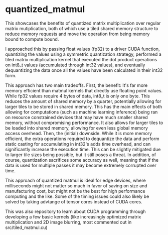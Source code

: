 # quantized_matmul

This showcases the benefits of quantized matrix multiplication over regular matrix mutiplication, both of which use a tiled shared memory structure to reduce memory requests and move the operation
from being memory bound to compute bound.

I approached this by passing float values (fp32) to a driver CUDA function, quantizing the values using a symmetric quantization strategy, performed a tiled matrix multiplication kernel that
executed the dot product operations on int8_t values (accumulated through int32 values), and eventually dequantizing the data once all the values have been calculated in their int32 form.

This approach has two main tradeoffs. First, the benefit: It's far more memory efficient than matmul kernels that directly use floating point values. While fp32 values require 4 bytes of data,
int8_t is only one byte. This reduces the amount of shared memory by a quarter, potentially allowing for larger tiles to be stored in shared memory. This has the main effects of both allowing for
computations (such as machine learning inference) being ran on resource constrained devices that may have much smaller shared memory, without compromising performance. It also allows for larger
tiles to be loaded into shared memory, allowing for even less global memory access overhead. Then, the (initial) downside. While it is more memory efficient, the extra operations required to
dequantize the data and perform static casting for accumulating in int32's adds time overhead, and can significantly increase the execution time. This can be slightly mitigated due to larger
tile sizes being possible, but it still poses a threat. In addition, of course, quantization sacrifices some accuracy as well, meaning that if the data is used for multiple passes it may
become extremely corrupted over time.

This approach of quantized matmul is ideal for edge devices, where milliseconds might not matter so much in favor of saving on size and manufacturing cost, but might not be the best for
high performance computing and the like. Some of the timing issues could also likely be solved by taking advtange of tensor cores instead of CUDA cores.

This was also repository to learn about CUDA programming through developing a few basic kernels (like increasingly optimized matrix multiplication and 2D image blurring, most commented out
in src/tiled_matmul.cu)
